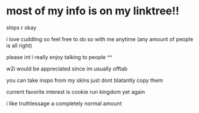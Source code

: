 # most of my info is on my linktree!!

ships r okay 

i love cuddling so feel free to do so with me anytime (any amount of people is all right)

please int i really enjoy talking to people ^^

w2i would be appreciated since im usually offtab

you can take inspo from my skins just dont blatantly copy them

current favorite interest is cookie run kingdom yet again 
 
i like truthlessage a completely normal amount
